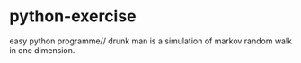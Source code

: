 # python-exercise
easy python programme//
drunk man is a simulation of markov random walk in one dimension.
